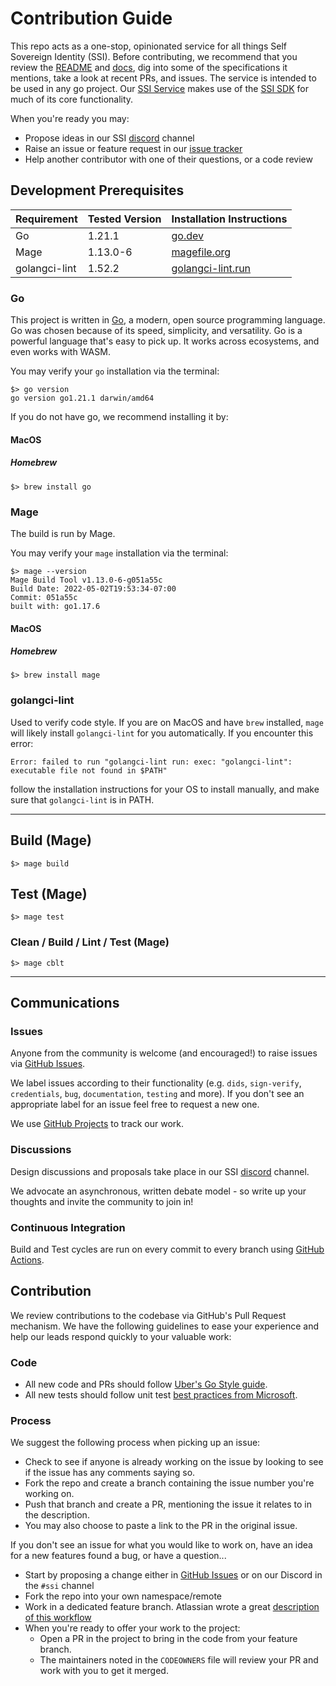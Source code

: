 # Contribution Guide

This repo acts as a one-stop, opinionated service for all things Self Sovereign Identity (SSI). Before contributing, we recommend that you review the [README](README.md) and [docs](./doc), dig into some of the specifications it mentions, take a look at recent PRs, and issues. The service is intended to be used in any go project. Our [SSI Service](github.com/TBD54566975/ssi-service) makes use of the [SSI SDK](github.com/TBD54566975/ssi-sdk) for much of its core functionality.

When you're ready you may:
* Propose ideas in our SSI [discord](https://discord.com/channels/937858703112155166/969272692891086868) channel
* Raise an issue or feature request in our [issue tracker](https://github.com/TBD54566975/ssi-service/issues)
* Help another contributor with one of their questions, or a code review


## Development Prerequisites

| Requirement    | Tested Version | Installation Instructions                                                                         |
|----------------|----------------|---------------------------------------------------------------------------------------------------|
| Go             | 1.21.1         | [go.dev](https://go.dev/doc/install)                                                              |
| Mage           | 1.13.0-6       | [magefile.org](https://magefile.org/)                                                             |
| golangci-lint  | 1.52.2         | [golangci-lint.run](https://golangci-lint.run/usage/install/#local-installation)                  |

### Go

This project is written in [Go](https://go.dev/), a modern, open source programming language. Go was chosen because of its speed, simplicity, and versatility. Go is a powerful language that's easy to pick up. It works across ecosystems, and even works with WASM.

You may verify your `go` installation via the terminal:

```
$> go version
go version go1.21.1 darwin/amd64
```

If you do not have go, we recommend installing it by:

#### MacOS

##### Homebrew

```
$> brew install go
```

### Mage

The build is run by Mage.

You may verify your `mage` installation via the terminal:

```
$> mage --version
Mage Build Tool v1.13.0-6-g051a55c
Build Date: 2022-05-02T19:53:34-07:00
Commit: 051a55c
built with: go1.17.6
```

#### MacOS

##### Homebrew

```
$> brew install mage
```

### golangci-lint

Used to verify code style. If you are on MacOS and have `brew` installed, `mage` will likely install `golangci-lint` for you automatically. If you encounter this error:

```
Error: failed to run "golangci-lint run: exec: "golangci-lint": executable file not found in $PATH"
```

follow the installation instructions for your OS to install manually, and make sure that `golangci-lint` is in PATH.

---

## Build (Mage)

```
$> mage build
```

## Test (Mage)

```
$> mage test
```

### Clean / Build / Lint / Test (Mage)

```
$> mage cblt
```

---

## Communications

### Issues

Anyone from the community is welcome (and encouraged!) to raise issues
via [GitHub Issues](https://github.com/TBD54566975/ssi-service/issues).

We label issues according to their functionality (e.g. `dids`, `sign-verify`, `credentials`, `bug`, `documentation`, `testing` and more). If you don't see an appropriate label for an issue feel free to request a new one. 

We use [GitHub Projects](https://github.com/orgs/TBD54566975/projects/17) to track our work.

### Discussions

Design discussions and proposals take place in our SSI [discord](https://discord.com/channels/937858703112155166/969272692891086868) channel.

We advocate an asynchronous, written debate model - so write up your thoughts and invite the community to join in!

### Continuous Integration

Build and Test cycles are run on every commit to every branch
using [GitHub Actions](https://github.com/TBD54566975/ssi-service/actions).

## Contribution

We review contributions to the codebase via GitHub's Pull Request mechanism. We have the following guidelines to ease
your experience and help our leads respond quickly to your valuable work:

### Code
* All new code and PRs should follow [Uber's Go Style guide](https://github.com/uber-go/guide/blob/master/style.md).
* All new tests should follow unit test [best practices from Microsoft](https://learn.microsoft.com/en-us/dotnet/core/testing/unit-testing-best-practices#best-practices). 

### Process
We suggest the following process when picking up an issue:
 * Check to see if anyone is already working on the issue by looking to see if the issue has any comments saying so.
 * Fork the repo and create a branch containing the issue number you're working on.
 * Push that branch and create a PR, mentioning the issue it relates to in the description.
 * You may also choose to paste a link to the PR in the original issue.

If you don't see an issue for what you would like to work on, have an idea for a new features found a bug, or have a question...
* Start by proposing a change either in [GitHub Issues](https://github.com/TBD54566975/ssi-service/issues) or on our Discord in the `#ssi` channel
* Fork the repo into your own namespace/remote
* Work in a dedicated feature branch. Atlassian wrote a
  great [description of this workflow](https://www.atlassian.com/git/tutorials/comparing-workflows/feature-branch-workflow)
* When you're ready to offer your work to the project:
  * Open a PR in the project to bring in the code from your feature branch.
  * The maintainers noted in the `CODEOWNERS` file will review your PR and work with you to get it merged.
